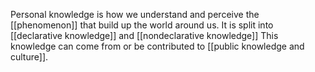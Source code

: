 Personal knowledge is how we understand and perceive the [[phenomenon]] that build up the world around us. It is split into [[declarative knowledge]] and [[nondeclarative knowledge]] This knowledge can come from or be contributed to [[public knowledge and culture]].
